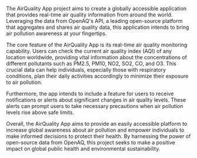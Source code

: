The AirQuality App project aims to create a globally accessible application that provides real-time air quality information from around the world. Leveraging the data from OpenAQ's API, a leading open-source platform that aggregates and shares air quality data, this application intends to bring air pollution awareness at your fingertips.

The core feature of the AirQuality App is its real-time air quality monitoring capability. Users can check the current air quality index (AQI) of any location worldwide, providing vital information about the concentrations of different pollutants such as PM2.5, PM10, NO2, SO2, CO, and O3. This crucial data can help individuals, especially those with respiratory conditions, plan their daily activities accordingly to minimize their exposure to air pollution.

Furthermore, the app intends to include a feature for users to receive notifications or alerts about significant changes in air quality levels. These alerts can prompt users to take necessary precautions when air pollution levels rise above safe limits.

Overall, the AirQuality App aims to provide an easily accessible platform to increase global awareness about air pollution and empower individuals to make informed decisions to protect their health. By harnessing the power of open-source data from OpenAQ, this project seeks to make a positive impact on global public health and environmental sustainability.
